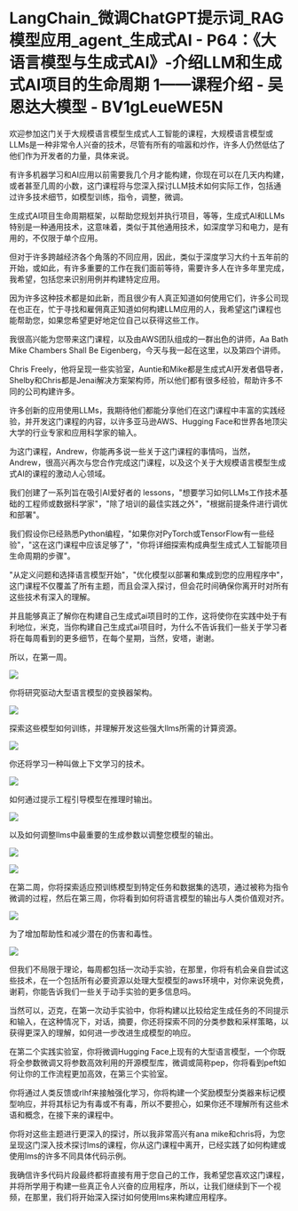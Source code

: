# LangChain_微调ChatGPT提示词_RAG模型应用_agent_生成式AI - P64：《大语言模型与生成式AI》-介绍LLM和生成式AI项目的生命周期 1——课程介绍 - 吴恩达大模型 - BV1gLeueWE5N

欢迎参加这门关于大规模语言模型生成式人工智能的课程，大规模语言模型或LLMs是一种非常令人兴奋的技术，尽管有所有的喧嚣和炒作，许多人仍然低估了他们作为开发者的力量，具体来说。

有许多机器学习和AI应用以前需要我几个月才能构建，你现在可以在几天内构建，或者甚至几周的小数，这门课程将与您深入探讨LLM技术如何实际工作，包括通过许多技术细节，如模型训练，指令，调整，微调。

生成式AI项目生命周期框架，以帮助您规划并执行项目，等等，生成式AI和LLMs特别是一种通用技术，这意味着，类似于其他通用技术，如深度学习和电力，是有用的，不仅限于单个应用。

但对于许多跨越经济各个角落的不同应用，因此，类似于深度学习大约十五年前的开始，或如此，有许多重要的工作在我们面前等待，需要许多人在许多年里完成，我希望，包括您来识别用例并构建特定应用。

因为许多这种技术都是如此新，而且很少有人真正知道如何使用它们，许多公司现在也正在，忙于寻找和雇佣真正知道如何构建LLM应用的人，我希望这门课程也能帮助您，如果您希望更好地定位自己以获得这些工作。

我很高兴能为您带来这门课程，以及由AWS团队组成的一群出色的讲师，Aa Bath Mike Chambers Shall Be Eigenberg，今天与我一起在这里，以及第四个讲师。

Chris Freely，他将呈现一些实验室，Auntie和Mike都是生成式AI开发者倡导者，Shelby和Chris都是Jenai解决方案架构师，所以他们都有很多经验，帮助许多不同的公司构建许多。

许多创新的应用使用LLMs，我期待他们都能分享他们在这门课程中丰富的实践经验，并开发这门课程的内容，以许多亚马逊AWS、Hugging Face和世界各地顶尖大学的行业专家和应用科学家的输入。

为这门课程，Andrew，你能再多说一些关于这门课程的事情吗，当然，Andrew，很高兴再次与您合作完成这门课程，以及这个关于大规模语言模型生成式AI的课程的激动人心领域。

我们创建了一系列旨在吸引AI爱好者的 lessons，"想要学习如何LLMs工作技术基础的工程师或数据科学家"，"除了培训的最佳实践之外"，"根据前提条件进行调优和部署"。

我们假设你已经熟悉Python编程，"如果你对PyTorch或TensorFlow有一些经验"，"这在这门课程中应该足够了"，"你将详细探索构成典型生成式人工智能项目生命周期的步骤"。

"从定义问题和选择语言模型开始"，"优化模型以部署和集成到您的应用程序中"，这门课程不仅覆盖了所有主题，而且会深入探讨，但会花时间确保你离开时对所有这些技术有深入的理解。

并且能够真正了解你在构建自己生成式ai项目时的工作，这将使你在实践中处于有利地位，米克，当你构建自己生成式ai项目时，为什么不告诉我们一些关于学习者将在每周看到的更多细节，在每个星期，当然，安塔，谢谢。

所以，在第一周。

![](img/7a8e6c66197f4a87a2be6a7ef3ef2753_1.png)

你将研究驱动大型语言模型的变换器架构。

![](img/7a8e6c66197f4a87a2be6a7ef3ef2753_3.png)

探索这些模型如何训练，并理解开发这些强大llms所需的计算资源。

![](img/7a8e6c66197f4a87a2be6a7ef3ef2753_5.png)

你还将学习一种叫做上下文学习的技术。

![](img/7a8e6c66197f4a87a2be6a7ef3ef2753_7.png)

如何通过提示工程引导模型在推理时输出。

![](img/7a8e6c66197f4a87a2be6a7ef3ef2753_9.png)

以及如何调整llms中最重要的生成参数以调整您模型的输出。

![](img/7a8e6c66197f4a87a2be6a7ef3ef2753_11.png)

![](img/7a8e6c66197f4a87a2be6a7ef3ef2753_12.png)

在第二周，你将探索适应预训练模型到特定任务和数据集的选项，通过被称为指令微调的过程，然后在第三周，你将看到如何将语言模型的输出与人类价值观对齐。



![](img/7a8e6c66197f4a87a2be6a7ef3ef2753_14.png)

为了增加帮助性和减少潜在的伤害和毒性。

![](img/7a8e6c66197f4a87a2be6a7ef3ef2753_16.png)

但我们不局限于理论，每周都包括一次动手实验，在那里，你将有机会亲自尝试这些技术，在一个包括所有必要资源以处理大型模型的aws环境中，对你来说免费，谢莉，你能告诉我们一些关于动手实验的更多信息吗。

当然可以，迈克，在第一次动手实验中，你将构建以比较给定生成任务的不同提示和输入，在这种情况下，对话，摘要，你还将探索不同的分类参数和采样策略，以获得更深入的理解，如何进一步改进生成模型的响应。

在第二个实践实验室，你将微调Hugging Face上现有的大型语言模型，一个你既将全参数微调又将参数高效利用的开源模型库，微调或简称pep，你将看到peft如何让你的工作流程更加高效，在第三个实验室。

你将通过人类反馈或rlhf来接触强化学习，你将构建一个奖励模型分类器来标记模型响应，并将其标记为有毒或不有毒，所以不要担心，如果你还不理解所有这些术语和概念，在接下来的课程中。

你将对这些主题进行更深入的探讨，所以我非常高兴有ana mike和chris将，为您呈现这门深入技术探讨lms的课程，你从这门课程中离开，已经实践了如何构建或使用lms的许多不同具体代码示例。

我确信许多代码片段最终都将直接有用于您自己的工作，我希望您喜欢这门课程，并将所学用于构建一些真正令人兴奋的应用程序，所以，让我们继续到下一个视频，在那里，我们将开始深入探讨如何使用lms来构建应用程序。

